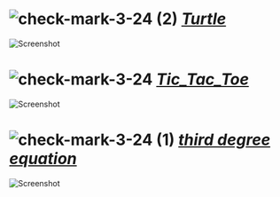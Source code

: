 # ![check-mark-3-24 (2)](https://github.com/yasinnorozzadeh/pylearn7/assets/88095232/8f6be430-ee18-444c-8f25-59d3b9e41271) [*_Turtle_*](https://github.com/yasinnorozzadeh/pylearn7/blob/main/python/sisson%2006/practice/result_turtle.py)
![Screenshot ](https://github.com/yasinnorozzadeh/pylearn7/assets/88095232/efba49f4-a8db-4c10-ad6d-db7aaf1f3360)

# ![check-mark-3-24](https://github.com/yasinnorozzadeh/pylearn7/assets/88095232/97376fb5-446b-4c81-91ca-9d31c0844cc8) [*_Tic_Tac_Toe_*](https://github.com/yasinnorozzadeh/pylearn7/blob/main/python/sisson%2006/practice/tic_tac_toe.py)
![Screenshot ](https://github.com/yasinnorozzadeh/pylearn7/assets/88095232/5ce9fa7a-cdc5-43be-b555-eb7fcadfcf1a)

# ![check-mark-3-24 (1)](https://github.com/yasinnorozzadeh/pylearn7/assets/88095232/da4ddabb-19ed-42f9-990f-f6018485f433) [*_third degree equation_*](https://github.com/yasinnorozzadeh/pylearn7/blob/main/python/sisson%2006/practice/third%20degree%20equation.py)
![Screenshot ](https://github.com/yasinnorozzadeh/pylearn7/assets/88095232/27a31402-196a-4cf8-a445-04e7e8ba0d60)
